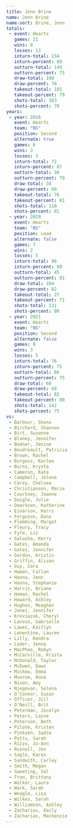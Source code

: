 ```yaml
---
title: Jenn Brine
name: Jenn Brine
name-sort: Brine, Jenn
totals:
 - event: Hearts
   games: 21
   wins: 8
   losses: 13
   inturn-total: 234
   inturn-percent: 80
   outturn-total: 149
   outturn-percent: 75
   draw-total: 198
   draw-percent: 78
   takeout-total: 185
   takeout-percent: 79
   shots-total: 383
   shots-percent: 78
years:
 - year: 2016
   event: Hearts
   team: "NS"
   position: Second
   alternate: true
   games: 6
   wins: 3
   losses: 3
   inturn-total: 72
   inturn-percent: 87
   outturn-total: 38
   outturn-percent: 70
   draw-total: 34
   draw-percent: 80
   takeout-total: 76
   takeout-percent: 81
   shots-total: 110
   shots-percent: 81
 - year: 2019
   event: Hearts
   team: "NS"
   position: Lead
   alternate: false
   games: 7
   wins: 2
   losses: 5
   inturn-total: 86
   inturn-percent: 80
   outturn-total: 45
   outturn-percent: 81
   draw-total: 104
   draw-percent: 82
   takeout-total: 27
   takeout-percent: 71
   shots-total: 131
   shots-percent: 80
 - year: 2021
   event: Hearts
   team: "NS"
   position: Second
   alternate: false
   games: 8
   wins: 3
   losses: 5
   inturn-total: 76
   inturn-percent: 75
   outturn-total: 66
   outturn-percent: 75
   draw-total: 60
   draw-percent: 68
   takeout-total: 82
   takeout-percent: 80
   shots-total: 142
   shots-percent: 75
vs:
 - Barbour, Shona
 - Birchard, Shannon
 - Birt, Suzanne
 - Blaney, Jennifer
 - Bodner, Jenine
 - Boudreault, Patricia
 - Brown, Rachel
 - Burgess, Karlee
 - Burns, Krysta
 - Cameron, Kate
 - Campbell, Jolene
 - Carey, Chelsea
 - Christianson, Marie
 - Courtney, Joanne
 - Daigle, Julie
 - Doerksen, Katherine
 - Einarson, Kerri
 - Ferguson, Dana
 - Flemming, Margot
 - Fleury, Tracy
 - Fyfe, Liz
 - Galusha, Kerry
 - Gates, Amanda
 - Gates, Jennifer
 - Gordon, Kristin
 - Griffin, Alison
 - Guy, Sara
 - Hamon, Callan
 - Hanna, Jenn
 - Hanna, Stephanie
 - Harris, Briane
 - Homan, Rachel
 - Howard, Ashley
 - Hughes, Meaghan
 - Jones, Jennifer
 - Kreviazuk, Cheryl
 - Lavoie, Gabrielle
 - Lawes, Kaitlyn
 - Lenentine, Lauren
 - Lilly, Kendra
 - Loder, Jenna
 - MacPhee, Robyn
 - McCarville, Krista
 - McDonald, Taylor
 - McEwen, Dawn
 - Miskew, Emma
 - Munroe, Anna
 - Nixon, Amy
 - Njegovan, Selena
 - O'Connor, Susan
 - Officer, Jill
 - O'Neill, Brit
 - Peterman, Jocelyn
 - Peters, Laine
 - Peterson, Beth
 - Pilote, Kristen
 - Pinksen, Sadie
 - Potts, Sarah
 - Rizzo, Jo-Ann
 - Rusnell, Jen
 - Sagle, Karen
 - Sandwith, Carley
 - Smith, Megan
 - Sweeting, Val
 - Tran, Brittany
 - Walker, Laura
 - Wark, Sarah
 - Weagle, Lisa
 - Wilkes, Sarah
 - Williamson, Ashley
 - Zacharias, Emily
 - Zacharias, Mackenzie
---
```

